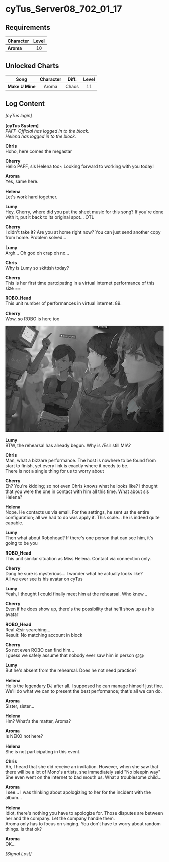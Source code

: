 # cyTus_Server08_702_01_17
## Requirements
|Character|Level|
|---------|:---:|
|**Aroma**| 10  |

## Unlocked Charts
|     Song      |Character|Diff.|Level|
|---------------|:-------:|:---:|:---:|
|**Make U Mine**|  Aroma  |Chaos| 11  |

## Log Content
*\[cyTus login\]*

**[cyTus System]**<br>
*PAFF\-Official has logged in to the block.<br>
Helena has logged in to the block.*

**Chris**<br>
Hoho, here comes the megastar

**Cherry**<br>
Hello PAFF, sis Helena too\~ Looking forward to working with you today!

**Aroma**<br>
Yes, same here.

**Helena**<br>
Let's work hard together.

**Lumy**<br>
Hey, Cherry, where did you put the sheet music for this song? If you're done with it, put it back to its original spot... OTL

**Cherry**<br>
I didn't take it? Are you at home right now? You can just send another copy from home. Problem solved...

**Lumy**<br>
Argh... Oh god oh crap oh no...

**Chris**<br>
Why is Lumy so skittish today?

**Cherry**<br>
This is her first time partcipating in a virtual internet performance of this size ==

**ROBO_Head**<br>
This unit number of performances in virtual internet: 89.

**Cherry**<br>
Wow, so ROBO is here too

![aos1801.png](./attachments/aos1801.png)

**Lumy**<br>
BTW, the rehearsal has already begun. Why is Æsir still MIA?

**Chris**<br>
Man, what a bizzare performance. The host is nowhere to be found from start to finish, yet every link is exactly where it needs to be. <br>
There is not a single thing for us to worry about

**Cherry**<br>
Eh? You're kidding; so not even Chris knows what he looks like? I thought that you were the one in contact with him all this time. What about sis Helena?

**Helena**<br>
Nope. He contacts us via email. For the settings, he sent us the entire configuration; all we had to do was apply it. This scale... he is indeed quite capable.

**Lumy**<br>
Then what about Robohead? If there's one person that can see him, it's going to be you

**ROBO_Head**<br>
This unit similar situation as Miss Helena. Contact via connection only.

**Cherry**<br>
Dang he sure is mysterious... I wonder what he actually looks like?<br>
All we ever see is his avatar on cyTus

**Lumy**<br>
Yeah, I thought I could finally meet him at the rehearsal. Who knew...

**Cherry**<br>
Even if he does show up, there's the possibility that he'll show up as his avatar

**ROBO_Head**<br>
Real Æsir searching...<br>
Result: No matching account in block

**Cherry**<br>
So not even ROBO can find him...<br>
I guess we safely assume that nobody ever saw him in person @@

**Lumy**<br>
But he's absent from the rehearsal. Does he not need practice?

**Helena**<br>
He is the legendary DJ after all. I supposed he can manage himself just fine. We'll do what we can to present the best performance; that's all we can do.

**Aroma**<br>
Sister, sister...

**Helena**<br>
Hm? What's the matter, Aroma?

**Aroma**<br>
Is NEKO not here?

**Helena**<br>
She is not participating in this event.

**Chris**<br>
Ah, I heard that she did receive an invitation. However, when she saw that there will be a lot of Mono's artists, she immediately said "No bleepin way"<br>
She even went on the internet to bad mouth us. What a troublesome child...

**Aroma**<br>
I see... I was thinking about apologizing to her for the incident with the album...

**Helena**<br>
Idiot, there's nothing you have to apologize for. Those disputes are between her and the company. Let the company handle them.<br>
Aroma only has to focus on singing. You don't have to worry about random things. Is that ok?

**Aroma**<br>
OK...

*[Signal Lost]*